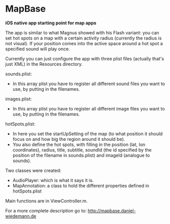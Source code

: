 MapBase
=======


**iOS native app starting point for map apps**

The app is similar to what Magnus showed with his Flash variant: you can set hot spots on a map with a certain activity radius (currently the radius is not visual). If your position comes into the active space around a hot spot a specified sound will play once.

Currently you can just configure the app with three plist files (actually that's just XML) in the Resources directory.

sounds.plist:
- In this array plist you have to register all different sound files you want to use, by putting in the filenames.

images.plist:
- In this array plist you have to register all different image files you want to use, by putting in the filenames.

hotSpots.plist:
- In here you set the startUpSetting of the map (to what position it should focus on and how big the region around it should be).
- You also define the hot spots, with filling in the position (lat, lon coordinates), radius, title, subtitle, soundId (the id specified by the position of the filename in sounds.plist) and imageId (analogue to sounds).

Two classes were created:
- AudioPlayer: which is what it says it is.
- MapAnnotation: a class to hold the different properties defined in hotSpots.plist

Main functions are in ViewController.m.

For a more complete description go to:
http://mapbase.daniel-wiedemann.de